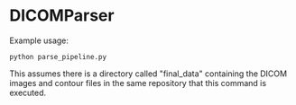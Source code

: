 # DICOMParser

Example usage:
```
python parse_pipeline.py
```

This assumes there is a directory called "final_data" containing the DICOM images and contour files in the same repository that this command is executed. 
